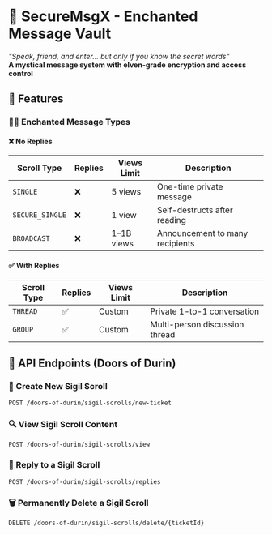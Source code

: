 # 🔐 SecureMsgX - Enchanted Message Vault

*"Speak, friend, and enter... but only if you know the secret words"*  
**A mystical message system with elven-grade encryption and access control**

## 🌟 Features

### 🧙‍♂️ Enchanted Message Types

#### ❌ No Replies
| Scroll Type     | Replies | Views Limit | Description                        |
|-----------------|---------|-------------|------------------------------------|
| `SINGLE`        | ❌      | 5 views     | One-time private message           |
| `SECURE_SINGLE` | ❌      | 1 view      | Self-destructs after reading       |
| `BROADCAST`     | ❌      | 1–1B views  | Announcement to many recipients    |

#### ✅ With Replies
| Scroll Type | Replies | Views Limit | Description                     |
|-------------|---------|-------------|---------------------------------|
| `THREAD`    | ✅      | Custom      | Private 1-to-1 conversation     |
| `GROUP`     | ✅      | Custom      | Multi-person discussion thread  |



## 🏰 API Endpoints (Doors of Durin)

### 🎨 Create New Sigil Scroll
```bash
POST /doors-of-durin/sigil-scrolls/new-ticket
```

### 🔍 View Sigil Scroll Content
```bash
POST /doors-of-durin/sigil-scrolls/view
```

### 💬 Reply to a Sigil Scroll
```bash
POST /doors-of-durin/sigil-scrolls/replies
```

### 🗑️ Permanently Delete a Sigil Scroll
```bash
DELETE /doors-of-durin/sigil-scrolls/delete/{ticketId}
```
